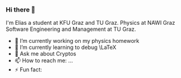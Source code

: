 ### Hi there 👋
I'm Elias a student at KFU Graz and TU Graz.
Physics at NAWI Graz
Software Engineering and Management at TU Graz.

- 🔭 I’m currently working on my physics homework
- 🌱 I’m currently learning to debug \LaTeX
- 💬 Ask me about Cryptos
- 📫 How to reach me: ...
- ⚡ Fun fact: 

